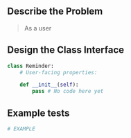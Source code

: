## Describe the Problem

> As a user

## Design the Class Interface

```python
class Reminder:
    # User-facing properties:

    def __init__(self):
        pass # No code here yet

```

## Example tests

```python
# EXAMPLE


```
